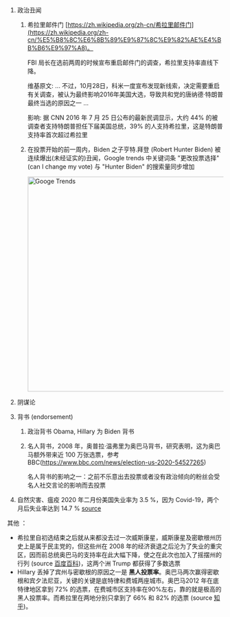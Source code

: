 

1. 政治丑闻
    1. 希拉里邮件门 [https://zh.wikipedia.org/zh-cn/希拉里邮件门](https://zh.wikipedia.org/zh-cn/%E5%B8%8C%E6%8B%89%E9%87%8C%E9%82%AE%E4%BB%B6%E9%97%A8)。

        FBI 局长在选前两周的时候宣布重启邮件门的调查，希拉里支持率直线下降。

        维基原文: ... 不过，10月28日，科米一度宣布发现新线索，决定需要重启有关调查，被认为最终影响2016年美国大选，导致共和党的唐纳德·特朗普最终当选的原因之一 ...

        影响: 据 CNN 2016 年 7 月 25 日公布的最新民调显示，大约 44% 的被调查者支持特朗普担任下届美国总统，39% 的人支持希拉里，这是特朗普支持率首次超过希拉里
    2. 在投票开始的前一周内，Biden 之子亨特.拜登 (Robert Hunter Biden) 被连续爆出(未经证实的)丑闻，Google trends 中关键词条 "更改投票选择" (can I change my vote) 与 "Hunter Biden" 的搜索量同步增加

        <img src="http://git.io/JkTES" alt="Googe Trends" width="500px">


2. 阴谋论 


3. 背书 (endorsement) 
    1. 政治背书 Obama, Hillary 为 Biden 背书
    2. 名人背书，2008 年，奥普拉·温弗里为奥巴马背书，研究表明，这为奥巴马额外带来近 100 万张选票，参考 BBC(https://www.bbc.com/news/election-us-2020-54527265) 

        名人背书的影响之一：之前不乐意出去投票或者没有政治倾向的粉丝会受名人社交言论的影响而去投票

4. 自然灾害、瘟疫
    2020 年二月份美国失业率为 3.5 %，因为 Covid-19，两个月后失业率达到 14.7 % [source](https://www.trtworld.com/magazine/key-factors-influencing-us-presidential-election-2020-41106)

    

其他 ：
- 希拉里自初选结束之后就从来都没去过一次威斯康星，威斯康星及密歇根州历史上是属于民主党的，但这些州在 2008 年的经济衰退之后沦为了失业的重灾区，因而前总统奥巴马的支持率在此大幅下降，使之在此次也加入了摇摆州的行列 (source [百度百科](https://baike.baidu.com/item/红州与蓝州))，这两个洲 Trump 都获得了多数选票
- Hillary 丢掉了宾州与密歇根的原因之一是 **黑人投票率**。奥巴马两次赢得密歇根和宾夕法尼亚，关键的关键是底特律和费城两座城市。奥巴马2012 年在底特律地区拿到 72% 的选票，在费城市区支持率在90%左右，靠的就是极高的黑人投票率。而希拉里在两地分别只拿到了 66% 和 82% 的选票 (source [知乎](https://zhuanlan.zhihu.com/p/23553662))。